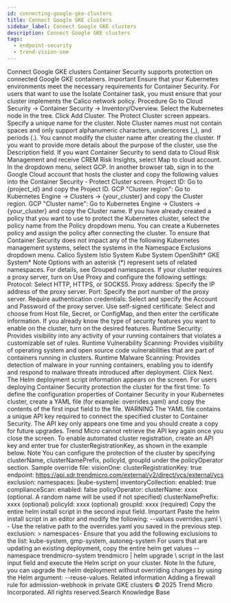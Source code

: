 ```yaml
---
id: connecting-google-gke-clusters
title: Connect Google GKE clusters
sidebar_label: Connect Google GKE clusters
description: Connect Google GKE clusters
tags:
  - endpoint-security
  - trend-vision-one
---
```


 Connect Google GKE clusters Container Security supports protection on connected Google GKE containers. Important Ensure that your Kubernetes environments meet the necessary requirements for Container Security. For users that want to use the Isolate Container task, you must ensure that your cluster implements the Calico network policy. Procedure Go to Cloud Security → Container Security → Inventory/Overview. Select the Kubernetes node in the tree. Click Add Cluster. The Protect Cluster screen appears. Specify a unique name for the cluster. Note Cluster names must not contain spaces and only support alphanumeric characters, underscores (_), and periods (.). You cannot modify the cluster name after creating the cluster. If you want to provide more details about the purpose of the cluster, use the Description field. If you want Container Security to send data to Cloud Risk Management and receive CREM Risk Insights, select Map to cloud account. In the dropdown menu, select GCP. In another browser tab, sign in to the Google Cloud account that hosts the cluster and copy the following values into the Container Security - Protect Cluster screen. Project ID: Go to {project_id} and copy the Project ID. GCP "Cluster region": Go to Kubernetes Engine → Clusters → {your_cluster} and copy the Cluster region. GCP "Cluster name": Go to Kubernetes Engine → Clusters → {your_cluster} and copy the Cluster name. If you have already created a policy that you want to use to protect the Kubernetes cluster, select the policy name from the Policy dropdown menu. You can create a Kubernetes policy and assign the policy after connecting the cluster. To ensure that Container Security does not impact any of the following Kubernetes management systems, select the systems in the Namespace Exclusions dropdown menu. Calico System Istio System Kube System OpenShift* GKE System* Note Options with an asterisk (*) represent sets of related namespaces. For details, see Grouped namespaces. If your cluster requires a proxy server, turn on Use Proxy and configure the following settings: Protocol: Select HTTP, HTTPS, or SOCKS5. Proxy address: Specify the IP address of the proxy server. Port: Specify the port number of the proxy server. Require authentication credentials: Select and specify the Account and Password of the proxy server. Use self-signed certificate: Select and choose from Host file, Secret, or ConfigMap, and then enter the certificate information. If you already know the type of security features you want to enable on the cluster, turn on the desired features. Runtime Security: Provides visibility into any activity of your running containers that violates a customizable set of rules. Runtime Vulnerability Scanning: Provides visibility of operating system and open source code vulnerabilities that are part of containers running in clusters. Runtime Malware Scanning: Provides detection of malware in your running containers, enabling you to identify and respond to malware threats introduced after deployment. Click Next. The Helm deployment script information appears on the screen. For users deploying Container Security protection the cluster for the first time: To define the configuration properties of Container Security in your Kubernetes cluster, create a YAML file (for example: overrides.yaml) and copy the contents of the first input field to the file. WARNING The YAML file contains a unique API key required to connect the specified cluster to Container Security. The API key only appears one time and you should create a copy for future upgrades. Trend Micro cannot retrieve the API key again once you close the screen. To enable automated cluster registration, create an API key and enter true for clusterRegistrationKey, as shown in the example below. Note You can configure the protection of the cluster by specifying clusterName, clusterNamePrefix, policyId, groupId under the policyOperator section. Sample override file: visionOne: clusterRegistrationKey: true endpoint: https://api.xdr.trendmicro.com/external/v2/direct/vcs/external/vcs exclusion: namespaces: [kube-system] inventoryCollection: enabled: true complianceScan: enabled: false policyOperator: clusterName: xxxx (optional. A random name will be used if not specified) clusterNamePrefix: xxxx (optional) policyId: xxxx (optional) groupId: xxxx (required) Copy the entire helm install script in the second input field. Important Paste the helm install script in an editor and modify the following: --values overrides.yaml \ - Use the relative path to the overrides.yaml you saved in the previous step. exclusion: > namespaces- Ensure that you add the following exclusions to the list: kube-system, gmp-system, autoneg-system For users that are updating an existing deployment, copy the entire helm get values --namespace trendmicro-system trendmicro | helm upgrade \ script in the last input field and execute the Helm script on your cluster. Note In the future, you can upgrade the helm deployment without overriding changes by using the Helm argument: --reuse-values. Related information Adding a firewall rule for admission-webhook in private GKE clusters © 2025 Trend Micro Incorporated. All rights reserved.Search Knowledge Base